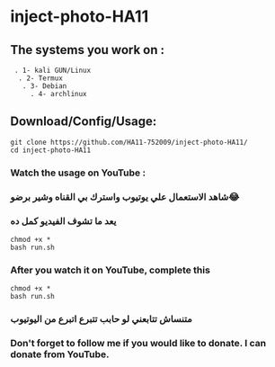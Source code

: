 # inject-photo-HA11
## The systems you work on :
     . 1- kali GUN/Linux
      . 2- Termux
       . 3- Debian
         . 4- archlinux
## Download/Config/Usage:
```
git clone https://github.com/HA11-752009/inject-photo-HA11/
cd inject-photo-HA11
```
### Watch the usage on YouTube :

### شاهد الاستعمال علي يوتيوب واسترك بي القناه وشير برضو😂

### يعد ما تشوف الفيديو كمل ده
```
chmod +x *
bash run.sh
```
### After you watch it on YouTube, complete this
```
chmod +x *
bash run.sh
```
### متنساش تتابعني لو حابب تتبرع اتبرع من اليوتيوب
### Don't forget to follow me if you would like to donate. I can donate from YouTube.
